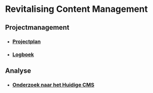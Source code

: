 # Revitalising Content Management

## Projectmanagement
* ### [Projectplan](Projectmanagement/projectplan.md)
* ### [Logboek](Projectmanagement/logboek.md)

## Analyse
* ### [Onderzoek naar het Huidige CMS](Onderzoek/onderzoek-naar-het-huidige-cms.md)

